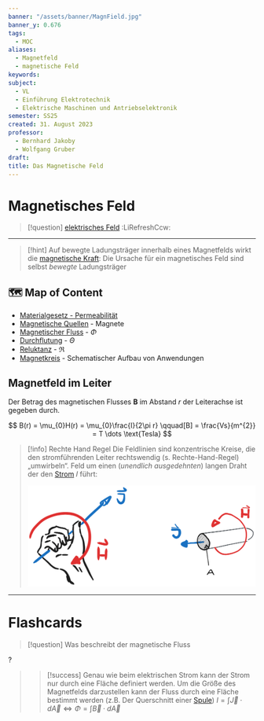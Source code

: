 ```yaml
---
banner: "/assets/banner/MagnField.jpg"
banner_y: 0.676
tags:
  - MOC
aliases:
  - Magnetfeld
  - magnetische Feld
keywords: 
subject:
  - VL
  - Einführung Elektrotechnik
  - Elektrische Maschinen und Antriebselektronik
semester: SS25
created: 31. August 2023
professor:
  - Bernhard Jakoby
  - Wolfgang Gruber
draft: 
title: Das Magnetische Feld
---
```

 

# Magnetisches Feld

> [!question] [elektrisches Feld](elektrisches%20Feld.md) :LiRefreshCcw:

---


> [!hint] Auf bewegte Ladungsträger innerhalb eines Magnetfelds wirkt die [magnetische Kraft](Laplace-Kraft.md):
> Die Ursache für ein magnetisches Feld sind selbst *bewegte* Ladungsträger

## 🗺️ Map of Content

- [Materialgesetz - Permeabilität](../Physik/Konstanten/Permeablität%20des%20Vakuums.md)
- [Magnetische Quellen](Magnetische%20Quellen.md) - Magnete
- [Magnetischer Fluss](Magnetischer%20Fluss.md) - $\Phi$
- [Durchflutung](Durchflutung.md) - $\Theta$
- [Reluktanz](Maschinen/Reluktanz.md) - $\mathfrak{R}$
- [Magnetkreis](Maschinen/Magnetkreis.md) - Schematischer Aufbau von Anwendungen

## Magnetfeld im Leiter

Der Betrag des magnetischen Flusses $\mathbf{B}$ im Abstand $r$ der Leiterachse ist gegeben durch. 

$$
B(r) = \mu_{0}H(r) = \mu_{0}\frac{I}{2\pi r} \qquad[B] = \frac{Vs}{m^{2}} = T \dots \text{Tesla}
$$

> [!info] Rechte Hand Regel
> Die Feldlinien sind konzentrische Kreise, die den stromführenden Leiter rechtswendig (s. Rechte-Hand-Regel) „umwirbeln“. Feld um einen (*unendlich ausgedehnten*) langen Draht der den [Strom](elektrischer%20Strom.md) 𝐼 führt:
>
> ![invert_dark|300](assets/rechteHandmagn.png)


---

# Flashcards

> [!question] Was beschreibt der magnetische Fluss
> 
?
> > [!success] Genau wie beim elektrischen Strom kann der Strom nur durch eine Fläche definiert werden.
> > Um die Größe des Magnetfelds darzustellen kann der Fluss durch eine Fläche bestimmt werden (z.B. Der Querschnitt einer [Spule](Induktivität.md))
> > $I = \int  \vec{J}\cdot d\vec{A} \iff \Phi = \int \vec{B}\cdot d\vec{A}$
<!--SR:!2024-03-16,1,230-->
